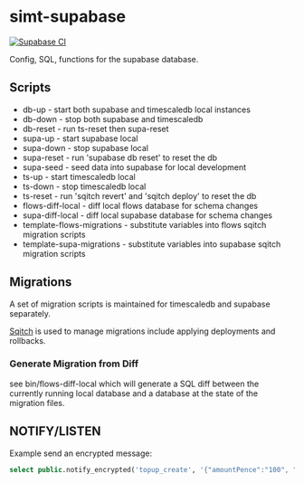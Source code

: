 # simt-supabase

[![Supabase CI](https://github.com/cepro/simt-supabase/actions/workflows/supabase-ci.yml/badge.svg)](https://github.com/cepro/simt-supabase/actions/workflows/supabase-ci.yml)

Config, SQL, functions for the supabase database.

## Scripts

- db-up - start both supabase and timescaledb local instances
- db-down - stop both supabase and timescaledb
- db-reset - run ts-reset then supa-reset
- supa-up - start supabase local
- supa-down - stop supabase local
- supa-reset - run 'supabase db reset' to reset the db
- supa-seed - seed data into supabase for local development
- ts-up - start timescaledb local
- ts-down - stop timescaledb local
- ts-reset - run 'sqitch revert' and 'sqitch deploy' to reset the db
- flows-diff-local - diff local flows database for schema changes
- supa-diff-local - diff local supabase database for schema changes
- template-flows-migrations - substitute variables into flows sqitch migration
  scripts
- template-supa-migrations - substitute variables into supabase sqitch migration
  scripts

## Migrations

A set of migration scripts is maintained for timescaledb and supabase
separately.

[Sqitch](https://sqitch.org) is used to manage migrations include applying
deployments and rollbacks.

### Generate Migration from Diff

see bin/flows-diff-local which will generate a SQL diff between the currently
running local database and a database at the state of the migration files.

## NOTIFY/LISTEN

Example send an encrypted message:
```sql
select public.notify_encrypted('topup_create', '{"amountPence":"100", "reference": "topup from gift", "source": "gift", "notes": "introduction period", "accountId": "d7dbaf27-e813-42e0-a9c1-f008577276b9"}', 'secretsecret');
```